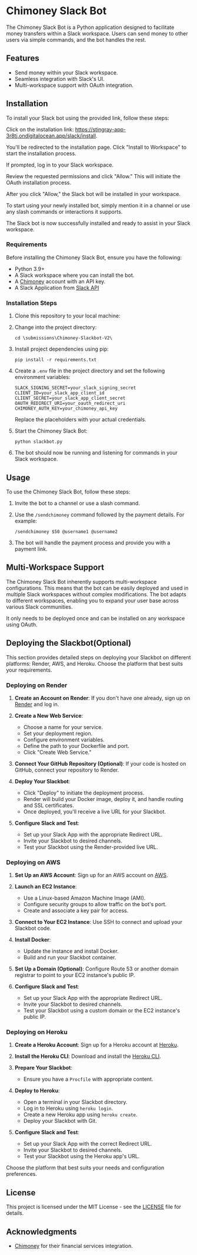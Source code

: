 # Chimoney Slack Bot

The Chimoney Slack Bot is a Python application designed to facilitate money transfers within a Slack workspace. Users can send money to other users via simple commands, and the bot handles the rest.

## Features

- Send money within your Slack workspace.
- Seamless integration with Slack's UI.
- Multi-workspace support with OAuth integration.

## Installation
To install your Slack bot using the provided link, follow these steps:

Click on the installation link: https://stingray-app-3r8tj.ondigitalocean.app/slack/install.

You'll be redirected to the installation page. Click "Install to Workspace" to start the installation process.

If prompted, log in to your Slack workspace.

Review the requested permissions and click "Allow." This will initiate the OAuth installation process.

After you click "Allow," the Slack bot will be installed in your workspace.

To start using your newly installed bot, simply mention it in a channel or use any slash commands or interactions it supports.

The Slack bot is now successfully installed and ready to assist in your Slack workspace.

### Requirements

Before installing the Chimoney Slack Bot, ensure you have the following:

- Python 3.9+
- A Slack workspace where you can install the bot.
- A [Chimoney](https://chimoney.io/) account with an API key.
- A Slack Application from [Slack API](https://api.slack.com/)

### Installation Steps

1. Clone this repository to your local machine:
2. Change into the project directory:

   ```shell
   cd \submissions\Chimoney-Slackbot-V2\
   ```

3. Install project dependencies using pip:

   ```shell
   pip install -r requirements.txt
   ```

4. Create a `.env` file in the project directory and set the following environment variables:

   ```env
   SLACK_SIGNING_SECRET=your_slack_signing_secret
   CLIENT_ID=your_slack_app_client_id
   CLIENT_SECRET=your_slack_app_client_secret
   OAUTH_REDIRECT_URI=your_oauth_redirect_uri
   CHIMONEY_AUTH_KEY=your_chimoney_api_key
   ```

   Replace the placeholders with your actual credentials.


5. Start the Chimoney Slack Bot:

   ```shell
   python slackbot.py
   ```

6. The bot should now be running and listening for commands in your Slack workspace.

## Usage

To use the Chimoney Slack Bot, follow these steps:

1. Invite the bot to a channel or use a slash command.

2. Use the `/sendchimoney` command followed by the payment details. For example:

   ```
   /sendchimoney $50 @username1 @username2
   ```

3. The bot will handle the payment process and provide you with a payment link.

## Multi-Workspace Support

The Chimoney Slack Bot inherently supports multi-workspace configurations. This means that the bot can be easily deployed and used in multiple Slack workspaces without complex modifications. The bot adapts to different workspaces, enabling you to expand your user base across various Slack communities.

It only needs to be deployed once and can be installed on any workspace using OAuth.

## Deploying the Slackbot(Optional)

This section provides detailed steps on deploying your Slackbot on different platforms: Render, AWS, and Heroku. Choose the platform that best suits your requirements.

### Deploying on Render

1. **Create an Account on Render**: If you don't have one already, sign up on [Render](https://render.com/) and log in.

2. **Create a New Web Service**:
   - Choose a name for your service.
   - Set your deployment region.
   - Configure environment variables.
   - Define the path to your Dockerfile and port.
   - Click "Create Web Service."

3. **Connect Your GitHub Repository (Optional)**: If your code is hosted on GitHub, connect your repository to Render.

4. **Deploy Your Slackbot**:
   - Click "Deploy" to initiate the deployment process.
   - Render will build your Docker image, deploy it, and handle routing and SSL certificates.
   - Once deployed, you'll receive a live URL for your Slackbot.

5. **Configure Slack and Test**:
   - Set up your Slack App with the appropriate Redirect URL.
   - Invite your Slackbot to desired channels.
   - Test your Slackbot using the Render-provided live URL.

### Deploying on AWS

1. **Set Up an AWS Account**: Sign up for an AWS account on [AWS](https://aws.amazon.com/).

2. **Launch an EC2 Instance**:
   - Use a Linux-based Amazon Machine Image (AMI).
   - Configure security groups to allow traffic on the bot's port.
   - Create and associate a key pair for access.

3. **Connect to Your EC2 Instance**: Use SSH to connect and upload your Slackbot code.

4. **Install Docker**:
   - Update the instance and install Docker.
   - Build and run your Slackbot container.

5. **Set Up a Domain (Optional)**: Configure Route 53 or another domain registrar to point to your EC2 instance's public IP.

6. **Configure Slack and Test**:
   - Set up your Slack App with the appropriate Redirect URL.
   - Invite your Slackbot to desired channels.
   - Test your Slackbot using a custom domain or the EC2 instance's public IP.

### Deploying on Heroku

1. **Create a Heroku Account**: Sign up for a Heroku account at [Heroku](https://www.heroku.com/).

2. **Install the Heroku CLI**: Download and install the [Heroku CLI](https://devcenter.heroku.com/articles/heroku-cli).

3. **Prepare Your Slackbot**:
   - Ensure you have a `Procfile` with appropriate content.

4. **Deploy to Heroku**:
   - Open a terminal in your Slackbot directory.
   - Log in to Heroku using `heroku login`.
   - Create a new Heroku app using `heroku create`.
   - Deploy your Slackbot with Git.

5. **Configure Slack and Test**:
   - Set up your Slack App with the correct Redirect URL.
   - Invite your Slackbot to desired channels.
   - Test your Slackbot using the Heroku app's URL.

Choose the platform that best suits your needs and configuration preferences.


## License

This project is licensed under the MIT License - see the [LICENSE](LICENSE) file for details.

## Acknowledgments

- [Chimoney](https://chimoney.io/) for their financial services integration.
